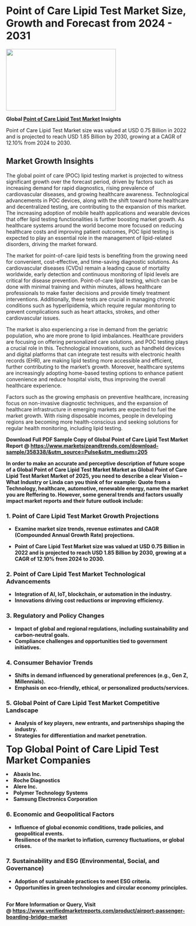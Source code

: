<H1>Point of Care Lipid Test Market Size, Growth and Forecast from 2024 - 2031</H1><img class="aligncenter size-medium wp-image-584254" src="https://thirdeyenews.in/wp-content/uploads/2024/09/Global-Market-Research-300x168.jpeg" alt="" width="300" height="168" /><p><strong>Global&nbsp;<a href="https://www.marketsizeandtrends.com/download-sample/358338/&amp;utm_source=Pulse&amp;utm_medium=205">Point of Care Lipid Test Market</a> Insights</strong></p><p>Point of Care Lipid Test Market size was valued at USD 0.75 Billion in 2022 and is projected to reach USD 1.85 Billion by 2030, growing at a CAGR of 12.10% from 2024 to 2030.</p><p><h2>Market Growth Insights</h2> <p>The global point of care (POC) lipid testing market is projected to witness significant growth over the forecast period, driven by factors such as increasing demand for rapid diagnostics, rising prevalence of cardiovascular diseases, and growing healthcare awareness. Technological advancements in POC devices, along with the shift toward home healthcare and decentralized testing, are contributing to the expansion of this market. The increasing adoption of mobile health applications and wearable devices that offer lipid testing functionalities is further boosting market growth. As healthcare systems around the world become more focused on reducing healthcare costs and improving patient outcomes, POC lipid testing is expected to play an essential role in the management of lipid-related disorders, driving the market forward.</p> <p><strong></strong></p> <p>The market for point-of-care lipid tests is benefiting from the growing need for convenient, cost-effective, and time-saving diagnostic solutions. As cardiovascular diseases (CVDs) remain a leading cause of mortality worldwide, early detection and continuous monitoring of lipid levels are critical for disease prevention. Point-of-care lipid testing, which can be done with minimal training and within minutes, allows healthcare professionals to make faster decisions and provide timely treatment interventions. Additionally, these tests are crucial in managing chronic conditions such as hyperlipidemia, which require regular monitoring to prevent complications such as heart attacks, strokes, and other cardiovascular issues.</p> <p>The market is also experiencing a rise in demand from the geriatric population, who are more prone to lipid imbalances. Healthcare providers are focusing on offering personalized care solutions, and POC testing plays a crucial role in this. Technological innovations, such as handheld devices and digital platforms that can integrate test results with electronic health records (EHR), are making lipid testing more accessible and efficient, further contributing to the market’s growth. Moreover, healthcare systems are increasingly adopting home-based testing options to enhance patient convenience and reduce hospital visits, thus improving the overall healthcare experience.</p> <p>Factors such as the growing emphasis on preventive healthcare, increasing focus on non-invasive diagnostic techniques, and the expansion of healthcare infrastructure in emerging markets are expected to fuel the market growth. With rising disposable incomes, people in developing regions are becoming more health-conscious and seeking solutions for regular health monitoring, including lipid testing.</p> <p><strong></p><p><span class=""><strong>Download Full PDF Sample Copy of Global Point of Care Lipid Test Market Report</strong> @ <a href="https://www.marketsizeandtrends.com/download-sample/358338/&amp;utm_source=Pulse&amp;utm_medium=205" target="_blank">https://www.marketsizeandtrends.com/download-sample/358338/&amp;utm_source=Pulse&amp;utm_medium=205</a></span></p><p>In order to make an accurate and perceptive description of future scope of a Global&nbsp;Point of Care Lipid Test Market Market as Global&nbsp;Point of Care Lipid Test Market Market of 2025, you need to describe a clear Vision &ndash; What Industry or Linda can you think of for example: Quote from a Technology, healthcare, automotive, renewable energy, name the market you are Reffering to. However, some general trends and factors usually impact market reports and their future outlook include:</p><h3>1.&nbsp;<strong>Point of Care Lipid Test Market Growth Projections</strong></h3><ul><li>Examine market size trends, revenue estimates and CAGR (Compounded Annual Growth Rate) projections.</li><li><p>Point of Care Lipid Test Market size was valued at USD 0.75 Billion in 2022 and is projected to reach USD 1.85 Billion by 2030, growing at a CAGR of 12.10% from 2024 to 2030.</p></li></ul><h3>2.&nbsp;<strong>Point of Care Lipid Test Market Technological Advancements</strong></h3><ul><li>Integration of AI, IoT, blockchain, or automation in the industry.</li><li>Innovations driving cost reductions or improving efficiency.</li></ul><h3>3.&nbsp;<strong>Regulatory and Policy Changes</strong></h3><ul><li>Impact of global and regional regulations, including sustainability and carbon-neutral goals.</li><li>Compliance challenges and opportunities tied to government initiatives.</li></ul><h3>4.&nbsp;<strong>Consumer Behavior Trends</strong></h3><ul><li>Shifts in demand influenced by generational preferences (e.g., Gen Z, Millennials).</li><li>Emphasis on eco-friendly, ethical, or personalized products/services.</li></ul><h3>5.&nbsp;<strong>Global Point of Care Lipid Test Market Competitive Landscape</strong></h3><ul><li>Analysis of key players, new entrants, and partnerships shaping the industry.</li><li>Strategies for differentiation and market penetration.</li></ul><p data-pm-slice="1 1 []"><span style="color: inherit; font-family: inherit; font-size: 25px;">Top Global Point of Care Lipid Test Market Companies</span></p><div class="" data-test-id=""><p><li>Abaxis Inc.</li><li> Roche Diagnostics</li><li> Alere Inc.</li><li> Polymer Technology Systems</li><li> Samsung Electronics Corporation</li></p></div><h3>6.&nbsp;<strong>Economic and Geopolitical Factors</strong></h3><ul><li>Influence of global economic conditions, trade policies, and geopolitical events.</li><li>Resilience of the market to inflation, currency fluctuations, or global crises.</li></ul><h3>7.&nbsp;<strong>Sustainability and ESG (Environmental, Social, and Governance)</strong></h3><ul><li>Adoption of sustainable practices to meet ESG criteria.</li><li>Opportunities in green technologies and circular economy principles.</li></ul><h2><strong style="font-size: 14px;">For More Information or Query, Visit @&nbsp;</strong><a style="background-color: #ffffff; font-size: 14px;" href="https://www.marketsizeandtrends.com/report/point-of-care-lipid-test-market/" target="_blank">https://www.verifiedmarketreports.com/product/airport-passenger-boarding-bridge-market</a></h2>
